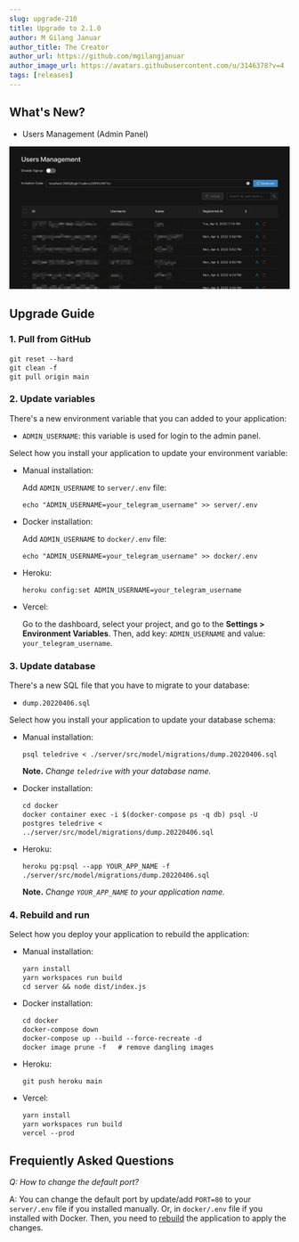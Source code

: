 ```yaml
---
slug: upgrade-210
title: Upgrade to 2.1.0
author: M Gilang Januar
author_title: The Creator
author_url: https://github.com/mgilangjanuar
author_image_url: https://avatars.githubusercontent.com/u/3146378?v=4
tags: [releases]
---
```


## What's New?

- Users Management (Admin Panel)

![](./SCR-20220408-nvj.png)

## Upgrade Guide

### 1. Pull from GitHub

```shell
git reset --hard
git clean -f
git pull origin main
```

### 2. Update variables

There's a new environment variable that you can added to your application:

- `ADMIN_USERNAME`: this variable is used for login to the admin panel.

Select how you install your application to update your environment variable:

- Manual installation:

  Add `ADMIN_USERNAME` to `server/.env` file:

  ```shell
  echo "ADMIN_USERNAME=your_telegram_username" >> server/.env
  ```

- Docker installation:

  Add `ADMIN_USERNAME` to `docker/.env` file:

  ```shell
  echo "ADMIN_USERNAME=your_telegram_username" >> docker/.env
  ```

- Heroku:

  ```shell
  heroku config:set ADMIN_USERNAME=your_telegram_username
  ```

- Vercel:

  Go to the dashboard, select your project, and go to the **Settings > Environment Variables**. Then, add key: `ADMIN_USERNAME` and value: `your_telegram_username`.

### 3. Update database

There's a new SQL file that you have to migrate to your database:

- `dump.20220406.sql`

Select how you install your application to update your database schema:

- Manual installation:

  ```shell
  psql teledrive < ./server/src/model/migrations/dump.20220406.sql
  ```

  **Note.** *Change `teledrive` with your database name.*

- Docker installation:

  ```shell
  cd docker
  docker container exec -i $(docker-compose ps -q db) psql -U postgres teledrive < ../server/src/model/migrations/dump.20220406.sql
  ```

- Heroku:

  ```shell
  heroku pg:psql --app YOUR_APP_NAME -f ./server/src/model/migrations/dump.20220406.sql
  ```

  **Note.** *Change `YOUR_APP_NAME` to your application name.*

### 4. Rebuild and run

Select how you deploy your application to rebuild the application:

- Manual installation:

  ```shell
  yarn install
  yarn workspaces run build
  cd server && node dist/index.js
  ```

- Docker installation:

  ```shell
  cd docker
  docker-compose down
  docker-compose up --build --force-recreate -d
  docker image prune -f   # remove dangling images
  ```

- Heroku:

  ```shell
  git push heroku main
  ```

- Vercel:

  ```shell
  yarn install
  yarn workspaces run build
  vercel --prod
  ```

## Frequiently Asked Questions

*Q: How to change the default port?*

A: You can change the default port by update/add `PORT=80` to your `server/.env` file if you installed manually. Or, in `docker/.env` file if you installed with Docker. Then, you need to [rebuild](#4-rebuild-and-run) the application to apply the changes.